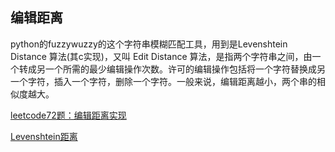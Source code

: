 ## 编辑距离

python的fuzzywuzzy的这个字符串模糊匹配工具，用到是Levenshtein Distance 算法(其c实现)，又叫 Edit Distance 算法，是指两个字符串之间，由一个转成另一个所需的最少编辑操作次数。许可的编辑操作包括将一个字符替换成另一个字符，插入一个字符，删除一个字符。一般来说，编辑距离越小，两个串的相似度越大。


[leetcode72题：编辑距离实现](https://github.com/eleveyuan/leetcodeMario/tree/master/lc72)

[Levenshtein距离](https://baike.baidu.com/item/%E8%8E%B1%E6%96%87%E6%96%AF%E5%9D%A6%E8%B7%9D%E7%A6%BB/14448097)